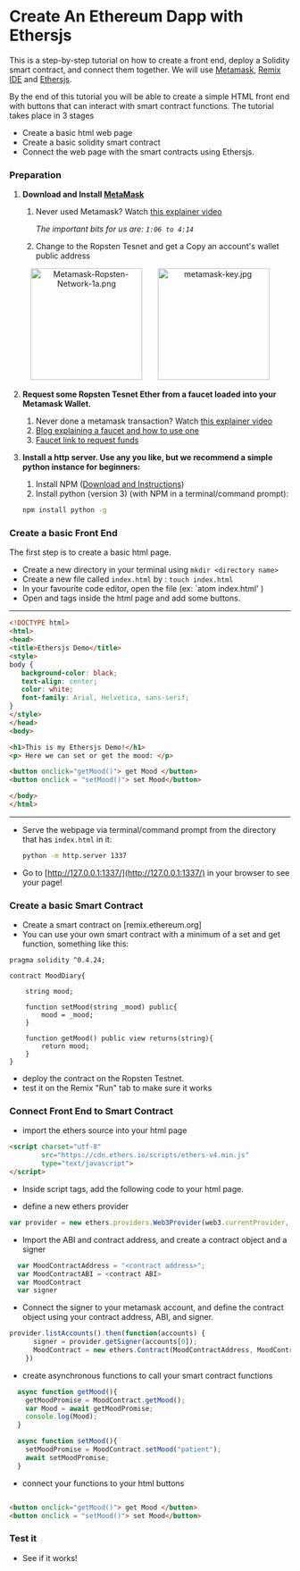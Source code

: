# Create An Ethereum Dapp with Ethersjs

 This is a step-by-step tutorial on how to create a front end, deploy a Solidity smart contract, and connect them together.
 We will use [Metamask](https://metamask.io), [Remix IDE](https://remix.ethereum.org) and [Ethersjs](https://github.com/ethers-io/ethers.js/). 
 
 By the end of this tutorial you will be able to create a simple HTML front end with buttons that can interact with smart contract functions. The tutorial takes place in 3 stages
 
 - Create a basic html web page
 - Create a basic solidity smart contract
 - Connect the web page with the smart contracts using Ethersjs.  
 
### Preparation
 
1. **Download and Install [MetaMask](https://metamask.io)**
   1. Never used Metamask? Watch [this explainer video](https://youtu.be/wlm4QcA8c4Q?t=66)
   
       *The important bits for us are: `1:06 to 4:14`*
   2. Change to the Ropsten Tesnet and get a Copy an account's wallet public address   
   
<p align="middle">
<img src="https://btcgeek.com/wp-content/uploads/2018/11/Metamask-Ropsten-Network-1a.png" alt="Metamask-Ropsten-Network-1a.png" width="200">  &nbsp;&nbsp;&nbsp;&nbsp;&nbsp;  <img src="https://www.maketecheasier.com/assets/uploads/2018/03/metamask-key.jpg" alt="metamask-key.jpg" width="200">

</p>





2. **Request some Ropsten Tesnet Ether from a faucet loaded into your Metamask Wallet.**
     1. Never done a metamask transaction? Watch [this explainer video](https://youtu.be/wlm4QcA8c4Q?t=66)
     2. [Blog explaining a faucet and how to use one](https://blog.b9lab.com/when-we-first-built-our-faucet-we-deployed-it-on-the-morden-testnet-70bfbf4e317e)
     3. [Faucet link to request funds](https://ipfs.io/ipfs/QmVAwVKys271P5EQyEfVSxm7BJDKWt42A2gHvNmxLjZMps/)
     
     
3. **Install a http server. Use any you like, but we recommend a simple python instance for beginners:**
   1. Install NPM ([Download and Instructions](https://www.npmjs.com/)) 
   2. Install python (version 3) (with NPM in a terminal/command prompt): 
   
    ```bash
    npm install python -g
    ```
 
 
### Create a basic Front End

The first step is to create a basic html page.
  
 - Create a new directory in your terminal using `mkdir <directory name>`
 - Create a new file called `index.html` by : `touch index.html`
 - In your favourite code editor, open the file (ex: `atom index.html' )
 - Open <html> and <body> tags inside the html page and add some buttons.
 
 --- 
 ```html
<!DOCTYPE html>
<html>
<head>
<title>Ethersjs Demo</title>
<style>
body {
    background-color: black;
    text-align: center;
    color: white;
    font-family: Arial, Helvetica, sans-serif;
}
</style>
</head>
<body>

<h1>This is my Ethersjs Demo!</h1>
<p> Here we can set or get the mood: </p>

<button onclick="getMood()"> get Mood </button>
<button onclick = "setMood()"> set Mood</button>

</body>
</html>
```
 ---
 - Serve the webpage via terminal/command prompt from the directory that has `index.html` in it: 
   ```bash
   python -m http.server 1337
   ```
 - Go to [http://127.0.0.1:1337/](http://127.0.0.1:1337/) in your browser to see your page!

### Create a basic Smart Contract

 - Create a smart contract on [remix.ethereum.org]
 - You can use your own smart contract with a minimum of a set and get function, something like this:
 
```solidity
pragma solidity ^0.4.24;

contract MoodDiary{
    
    string mood;
    
    function setMood(string _mood) public{
        mood = _mood;
    }
    
    function getMood() public view returns(string){
        return mood;
    }
}
```
 - deploy the contract on the Ropsten Testnet. 
 - test it on the Remix "Run" tab to make sure it works


### Connect Front End to Smart Contract

- import the ethers source into your html page

```html
<script charset="utf-8"
        src="https://cdn.ethers.io/scripts/ethers-v4.min.js"
        type="text/javascript">
</script>
```

- Inside script tags, add the following code to your html page.

- define a new ethers provider

```javascript
var provider = new ethers.providers.Web3Provider(web3.currentProvider,'rinkeby');
```

- Import the ABI and contract address, and create a contract object and a signer
```javascript
  var MoodContractAddress = "<contract address>";
  var MoodContractABI = <contract ABI>
  var MoodContract
  var signer
```
- Connect the signer to your metamask account, and define the contract object using your contract address, ABI, and signer.
```javascript
provider.listAccounts().then(function(accounts) {
      signer = provider.getSigner(accounts[0]);
      MoodContract = new ethers.Contract(MoodContractAddress, MoodContractABI, signer);
    })
```

- create asynchronous functions to call your smart contract functions

```javascript
  async function getMood(){
    getMoodPromise = MoodContract.getMood();
    var Mood = await getMoodPromise;
    console.log(Mood);
  }

  async function setMood(){
    setMoodPromise = MoodContract.setMood("patient");
    await setMoodPromise;
  }
```

- connect your functions to your html buttons

```html

<button onclick="getMood()"> get Mood </button>
<button onclick = "setMood()"> set Mood</button>
```



### Test it

- See if it works!
 
 
 


 
 
